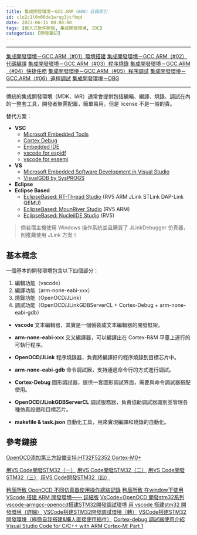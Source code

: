 ```yaml
---
title: 集成開發環境－GCC.ARM（#00）目錄索引
id: clo2c1l6m00de1wrqg1jcfbqd
date: 2023-06-15 00:00:00
tags: [嵌入式軟件開發, 集成開發環境, IDE]
categories: [開發筆記]
---
```


---

[集成開發環境－GCC.ARM（#01）環境搭建](clo2c1l6o00dh1wrqd2o379jc.html)
[集成開發環境－GCC.ARM（#02）代碼編譯](clo2c1l6400c71wrq3816hypq.html)
[集成開發環境－GCC.ARM（#03）程序燒錄](clo2c1l6600ca1wrqbvuabt0b.html)
[集成開發環境－GCC.ARM（#04）快捷任務](clo2c1l6700cd1wrqgjn53mgz.html)
[集成開發環境－GCC.ARM（#05）程序調試](clo2c1l6600cb1wrqewhnb8ey.html)
[集成開發環境－GCC.ARM（#06）遠程調試](clo2c1l6500c81wrqbkskaevk.html)
[集成開發環境－DBG](clockxig7001dj4rqc2n6542r.html)

---

傳統的集成開發環境（MDK、IAR）通常會提供包括編輯、編譯、燒錄、調試在內的一整套工具，開發者無需配置，簡單易用，但是 license 不是一般的貴。

替代方案：

- **VSC**
  - [Microsoft Embedded Tools](https://devblogs.microsoft.com/cppblog/vscode-embedded-development/)
  - [Cortex Debug](https://github.com/Marus/cortex-debug/wiki)
  - [Embedded IDE](https://em-ide.com/zh-cn/)
  - [vscode for espidf](https://docs.espressif.com/projects/esp-idf/zh_CN/v4.3.1/esp32/index.html)
  - [vscode for essemi](https://www.essemi.com/index/article/plist?cid=141)
- **VS**
  - [Microsoft Embedded Software Development in Visual Studio](https://devblogs.microsoft.com/cppblog/visual-studio-embedded-development/)
  - [VisualGDB by SysPROGS](https://visualgdb.com/)
- **Eclipse**
- **Eclipse Based**
  - [EclipseBased: RT-Thread Studio](https://www.rt-thread.io/studio.html) (RV5 ARM JLink STLink DAP-Link QEMU)
  - [EclipseBased: MounRiver Studio](http://www.mounriver.com/) (RV5 ARM)
  - [EclipseBased: NucleiIDE Studio](https://www.rvmcu.com/nucleistudio.html) (RV5)

> 倘若宿主機使用 Windows 操作系統並且購買了 JLinkDebugger 仿真器，則推薦使用 JLink 方案！

<!-- more -->

## 基本概念

一個基本的開發環境包含以下四個部分：

1. 編輯功能（vscode）
2. 編譯功能（arm-none-eabi-xxx）
3. 燒錄功能（OpenOCD/JLink）
4. 調試功能（OpenOCD/JLinkGDBServerCL + Cortex-Debug + arm-none-eabi-gdb）

- **vscode**
文本編輯器，其實是一個僞裝成文本編輯器的開發框架。

- **arm-none-eabi-xxx**
交叉編譯器，可以編譯出在 Cortex-R&M 平臺上運行的可執行程序。

- **OpenOCD/JLink**
程序燒錄器，負責將編譯好的程序燒錄到目標芯片中。

- **arm-none-eabi-gdb**
命令調試器，支持通過命令行的方式進行調試。

- **Cortex-Debug**
圖形調試器，提供一套圖形調試界面，需要與命令調試器搭配使用。

- **OpenOCD/JLinkGDBServerCL**
調試服務器，負責協助調試器識別並管理各種仿真設備和目標芯片。

- **makefile & task.json**
自動化工具，用來實現編譯和燒錄的自動化。

## 參考鏈接

[OpenOCD添加第三方設備支持:HT32F52352 Cortex-M0+](https://blog.csdn.net/weixin_41328027/article/details/122969985)

[用VS Code開發STM32（一）](https://zhuanlan.zhihu.com/p/61519415)
[用VS Code開發STM32（二）](https://zhuanlan.zhihu.com/p/61538230)
[用VS Code開發STM32（三）](https://zhuanlan.zhihu.com/p/61541590)
[用VS Code開發STM32（四）](https://zhuanlan.zhihu.com/p/163771273)

[矜辰所致 OpenOCD 不同仿真器使用操作總結記錄](https://blog.csdn.net/weixin_42328389/article/details/128511370)
[矜辰所致 在window下使用 VScode 搭建 ARM 開發環境—— 詳細版](https://blog.csdn.net/weixin_42328389/article/details/119823834)
[VsCode+OpenOCD 開發stm32系列](https://blog.csdn.net/pyt1234567890/article/details/122522700)
[vscode-armgcc-openocd搭建STM32開發調試環境](https://blog.csdn.net/qq_49295302/article/details/124628016)
[用 vscode 搭建stm32 開發環境（詳細）](https://blog.csdn.net/qq_45701067/article/details/121652228)
[VSCode搭建STM32開發調試環境（轉）](http://eda88.com/essay/firmware/vscode%E6%90%AD%E5%BB%BAstm32%E5%BC%80%E5%8F%91%E8%B0%83%E8%AF%95%E7%8E%AF%E5%A2%83%EF%BC%88%E8%BD%AC%EF%BC%89/)
[VSCode搭建STM32開發環境（極簡自我搭建&懶人直接使用插件）](https://blog.csdn.net/ben_black/article/details/109906781)
[Cortex-debug 調試器使用介紹](https://blog.csdn.net/qq_40833810/article/details/106713462)
[Visual Studio Code for C/C++ with ARM Cortex-M: Part 1 ](https://mcuoneclipse.com/2021/05/01/visual-studio-code-for-c-c-with-arm-cortex-m-part-1/)
